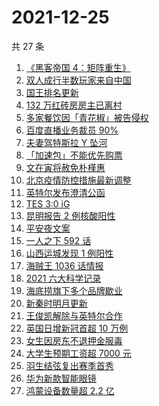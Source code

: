 # 2021-12-25

共 27 条

<!-- BEGIN -->
<!-- 最后更新时间 Sat Dec 25 2021 10:29:56 GMT+0800 (China Standard Time) -->

1. [《黑客帝国 4：矩阵重生》](https://www.zhihu.com/search?q=黑客帝国4)
1. [双人成行半数玩家来自中国](https://www.zhihu.com/search?q=双人成行)
1. [国王排名更新](https://www.zhihu.com/search?q=国王排名)
1. [132 万红砖房房主已离村](https://www.zhihu.com/search?q=132万红砖房)
1. [多家餐饮因「青花椒」被告侵权](https://www.zhihu.com/search?q=青花椒)
1. [百度直播业务裁员 90%](https://www.zhihu.com/search?q=百度裁员)
1. [夫妻驾特斯拉 Y 坠河](https://www.zhihu.com/search?q=特斯拉坠河)
1. [「加速包」不能优先购票](https://www.zhihu.com/search?q=加速包)
1. [文在寅将赦免朴槿惠](https://www.zhihu.com/search?q=朴槿惠)
1. [北京疫情防控措施最新调整](https://www.zhihu.com/search?q=北京疫情防控措施)
1. [英特尔发布澄清公函](https://www.zhihu.com/search?q=英特尔)
1. [TES 3:0 iG](https://www.zhihu.com/search?q=tes)
1. [昆明报告 2 例核酸阳性](https://www.zhihu.com/search?q=昆明疫情)
1. [平安夜文案](https://www.zhihu.com/search?q=平安夜)
1. [一人之下 592 话](https://www.zhihu.com/search?q=一人之下)
1. [山西运城发现 1 例阳性](https://www.zhihu.com/search?q=山西疫情)
1. [海贼王 1036 话情报](https://www.zhihu.com/search?q=海贼王)
1. [2021 六大科学记录](https://www.zhihu.com/search?q=六大科学记录)
1. [海底捞旗下多个品牌歇业](https://www.zhihu.com/search?q=海底捞)
1. [新秦时明月更新](https://www.zhihu.com/search?q=新秦时明月)
1. [王俊凯解除与英特尔合作](https://www.zhihu.com/search?q=王俊凯与英特尔解约)
1. [英国日增新冠首超 10 万例](https://www.zhihu.com/search?q=英国疫情)
1. [女生因房东不退押金服毒](https://www.zhihu.com/search?q=大三女生服毒身亡)
1. [大学生预期工资超 7000 元](https://www.zhihu.com/search?q=大学生预期工资)
1. [羽生结弦复出赛季首秀](https://www.zhihu.com/search?q=羽生结弦)
1. [华为新款智能眼镜](https://www.zhihu.com/search?q=华为智能眼镜)
1. [鸿蒙设备数量超 2.2 亿](https://www.zhihu.com/search?q=鸿蒙设备数量)

<!-- END -->
